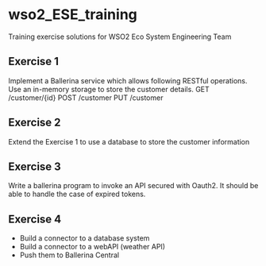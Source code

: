 # wso2_ESE_training
Training exercise solutions for WSO2 Eco System Engineering Team

## Exercise 1
Implement a Ballerina service which allows following RESTful operations. Use an in-memory storage to store the customer details. GET /customer/{id} POST /customer PUT /customer

## Exercise 2
Extend the Exercise 1 to use a database to store the customer information

## Exercise 3
Write a ballerina program to invoke an API secured with Oauth2. It should be able to handle the case of expired tokens.

## Exercise 4
- Build a connector to a database system 
- Build a connector to a webAPI (weather API) 
- Push them to Ballerina Central
